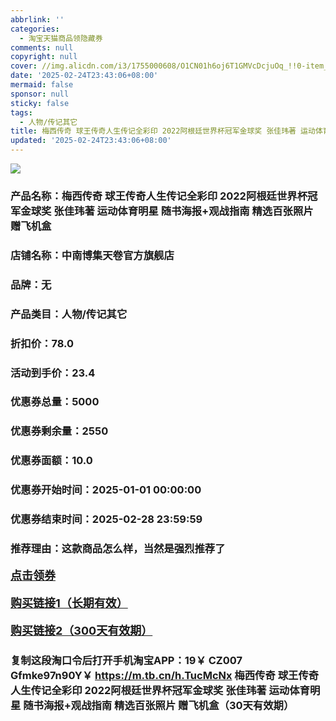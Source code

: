 ```yaml
---
abbrlink: ''
categories:
  - 淘宝天猫商品领隐藏券
comments: null
copyright: null
cover: //img.alicdn.com/i3/1755000608/O1CN01h6oj6T1GMVcDcjuOq_!!0-item_pic.jpg
date: '2025-02-24T23:43:06+08:00'
mermaid: false
sponsor: null
sticky: false
tags:
  - 人物/传记其它
title: 梅西传奇 球王传奇人生传记全彩印 2022阿根廷世界杯冠军金球奖 张佳玮著 运动体育明星 随书海报+观战指南 精选百张照片 赠飞机盒
updated: '2025-02-24T23:43:06+08:00'
--- 
```


![](//img.alicdn.com/i3/1755000608/O1CN01h6oj6T1GMVcDcjuOq_!!0-item_pic.jpg)

### 产品名称：梅西传奇 球王传奇人生传记全彩印 2022阿根廷世界杯冠军金球奖 张佳玮著 运动体育明星 随书海报+观战指南 精选百张照片 赠飞机盒
### 店铺名称：中南博集天卷官方旗舰店
### 品牌：无
### 产品类目：人物/传记其它
### 折扣价：78.0
### 活动到手价：23.4
### 优惠券总量：5000
### 优惠券剩余量：2550
### 优惠券面额：10.0
### 优惠券开始时间：2025-01-01 00:00:00	
### 优惠券结束时间：2025-02-28 23:59:59	
### 推荐理由：这款商品怎么样，当然是强烈推荐了

<p style="font-size: 18px; font-weight: bold;">
  <a href="https://uland.taobao.com/coupon/edetail?e=QHYSI26bfoqlhHvvyUNXZfh8CuWt5YH5OVuOuRD5gLJMmdsrkidbOWBzzpT26idJ8sGt4dUgFAKFKC%2BCVU1bLLQDWdjymvmPbVso9GONS7HK9DBxy%2BmSRJRCATHQPV%2BZmVSQGtkTzsnyMW3eIAWKRa6LeGhgJY%2B%2F7NjcxRIBfQbVM%2Fe4LpP7Oq9ple94x%2FzCcMnWyO1jyK1w%2F4Wt%2BSBDK8z%2BqQ6G6CH%2Bl9JUUlFRIV%2BKKoz%2FahSTdjW6CW2SaWtRHsHfkY5nVlAaQcAM%2FbthawsJrV%2FIRrnltaP%2BwdS8%2FK2RaK7Z2nj9CBNLmtFO20em7hvEL7vMl9D6egOBM2HCYw%3D%3D&traceId=216624f717406354773041765d1300&union_lens=lensId%3AOPT%401740635482%400b5201c3_0d9f_19545f5a7bb_6563%4001%40eyJmbG9vcklkIjo3MzM1NH0ie" target="_blank">点击领券</a>
</p>
<p style="font-size: 18px; font-weight: bold;">
  <a href="https://s.click.taobao.com/t?e=m%3D2%26s%3DZd9hI3bWWOxw4vFB6t2Z2ueEDrYVVa64K7Vc7tFgwiHjf2vlNIV67pNS5Qpp3aDuc4zWPc6e8233ID%2FV1RqsF4wnCJeELi4I%2FIEn%2BS1IjHAB0ghlTd7WlZVm%2FOAUUFw71qrpxiwMoCNxc1AtbZGVS0sdCVDFoL%2Fb%2FdIaABsSpo4LZMqoQW%2BfuKGzo1lVxIiofHRRU23ZnQXOEK4jLS%2BTX24YcTd4RrZqecYu6dMyUby3OVT8mttzQjS5Qv0In4MQ4FIsVwF75GeRmfcD0XF1fgX7qpY2hN8aTc7jC1Dcr3Rcfm37xb4PJbOBujqH3b0NlJEPCpJoovOiZ%2BQMlGz6FQ%3D%3D" target="_blank">购买链接1（长期有效）</a>
</p>
<p style="font-size: 18px; font-weight: bold;">
  <a href="https://s.click.taobao.com/uU1HyNs" target="_blank">购买链接2（300天有效期）</a>
</p>

### 复制这段淘口令后打开手机淘宝APP：19￥ CZ007 Gfmke97n90Y￥ https://m.tb.cn/h.TucMcNx  梅西传奇 球王传奇人生传记全彩印 2022阿根廷世界杯冠军金球奖 张佳玮著 运动体育明星 随书海报+观战指南 精选百张照片 赠飞机盒（30天有效期）
